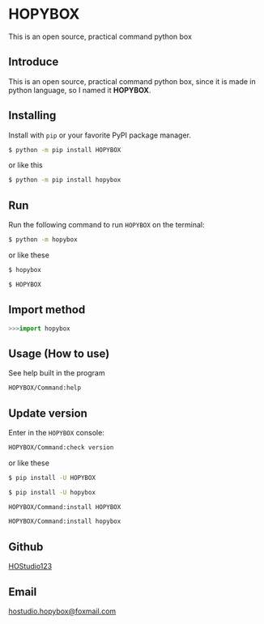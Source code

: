 # HOPYBOX
This is an open source, practical command python box
## Introduce
This is an open source, practical command python box, since it is made in python language, so I named it **HOPYBOX**.
## Installing
Install with `pip` or your favorite PyPI package manager.
```sh
$ python -m pip install HOPYBOX
```
or like this
```sh
$ python -m pip install hopybox
```
## Run
Run the following command to run `HOPYBOX` on the terminal:
```sh
$ python -m hopybox
```
or like these
```sh
$ hopybox
```
```sh
$ HOPYBOX
```
## Import method
```python
>>>import hopybox
```
## Usage (How to use)
See help built in the program
```sh
HOPYBOX/Command:help
```
## Update version
Enter in the `HOPYBOX` console:
```sh
HOPYBOX/Command:check version
```
or like these
```sh
$ pip install -U HOPYBOX
```
```sh
$ pip install -U hopybox
```
```sh
HOPYBOX/Command:install HOPYBOX
```
```sh
HOPYBOX/Command:install hopybox
```
## Github
[HOStudio123](https://github.com/HOStudio123)
## Email
hostudio.hopybox@foxmail.com
